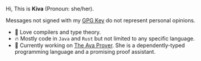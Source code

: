 Hi, This is **Kiva** (Pronoun: she/her).

Messages not signed with my [GPG Key](https://github.com/imkiva.gpg) do not represent personal opinions.

- :rainbow: Love compilers and type theory.
- :fire: Mostly code in `Java` and `Rust` but not limited to any specific language.
- :smiling_face_with_three_hearts: Currently working on [The Aya Prover](https://github.com/aya-prover/aya-dev). She is a dependently-typed programming language and a promising proof assistant.

